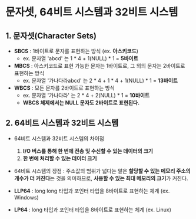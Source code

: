 # 문자셋, 64비트 시스템과 32비트 시스템

## 1. 문자셋(Character Sets)

* **SBCS** : 1바이트로 문자를 표현하는 방식 (ex. **아스키코드**)
	* ex. 문자열 'abcd' 는 1 * 4 + 1(NULL) * 1 = **5바이트**
* **MBCS** : 아스키코드로 표현 가능한 문자는 1바이트로, 그 외의 문자는 2바이트로 표현하는 방식
	* ex. 문자열 '가나다라abcd' 는 2 * 4 + 1 * 4 + 1(NULL) * 1 = **13바이트**
* **WBCS** : 모든 문자를 2바이트로 표현하는 방식
	* ex. 문자열 '가나다라' 는 2 * 4 + 2(NULL) * 1 = **10바이트**
	* **WBCS 체제에서는 NULL 문자도 2바이트로 표현된다.**

## 2. 64비트 시스템과 32비트 시스템
* 64비트 시스템과 32비트 시스템의 차이점
	1. **I/O 버스를 통해 한 번에 전송 및 수신할 수 있는 데이터의 크기**
	2. **한 번에 처리할 수 있는 데이터 크기**

* 64비트 시스템의 장점
: 주소값의 범위가 넓다는 말은 **할당할 수 있는 메모리 주소의 개수가 더 커진다**는 것을 의미하므로, **사용할 수 있는 최대 메모리의 크기**가 커진다.

* **LLP64** : long long 타입과 포인터 타입을 8바이트로 표현하는 체계 (ex. Windows)
* **LP64** : long 타입과 포인터 타입을 8바이트로 표현하는 체계 (ex. Linux)